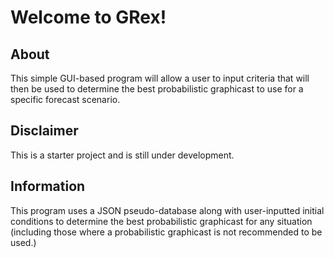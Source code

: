 # Welcome to GRex!

## About
This simple GUI-based program will allow a user to input criteria that will then be used to determine the best probabilistic graphicast to use for a specific forecast scenario.

## Disclaimer
This is a starter project and is still under development.

## Information
This program uses a JSON pseudo-database along with user-inputted initial conditions to determine the best probabilistic graphicast for any situation (including those where a probabilistic graphicast is not recommended to be used.)